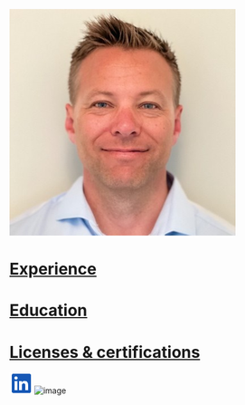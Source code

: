 ![Rune Andersen!](/Bilder/rune.jfif)

# [Experience](/Experience.md)



# [Education](/Education.md)





# [Licenses & certifications](/Certifications.md)


[![Logo!](/Bilder/Logo.png)](https://www.linkedin.com/in/rune-andersen-9837a733/) ![image](https://github.com/runeandersennav/Rune-Andersen/assets/61497552/dcd73072-1b87-4b86-ac5c-a338405492aa)
